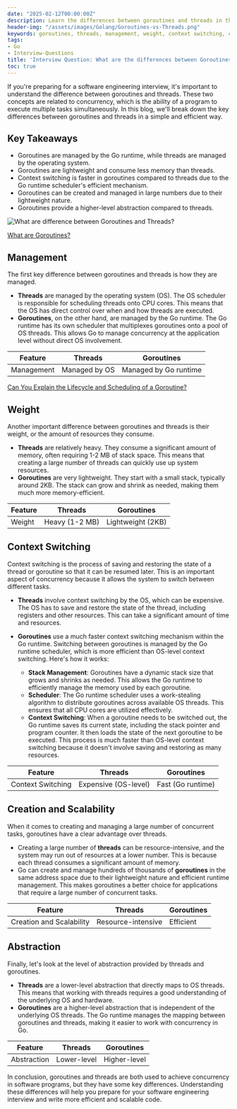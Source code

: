 ```yaml
---
date: "2025-02-12T00:00:00Z"
description: Learn the differences between goroutines and threads in this detailed blog. Understand how they are managed, their weight, context switching, creation and scalability, and abstraction level. Get ready for your software engineering interview with this simple and efficient explanation.
header-img: "/assets/images/Golang/Goroutines-vs-Threads.png"
keywords: goroutines, threads, management, weight, context switching, creation, scalability, abstraction
tags:
- Go
- Interview-Questions
title: 'Interview Question: What are the differences between Goroutines and Threads?'
toc: true
---
```

If you're preparing for a software engineering interview, it's important to understand the difference between goroutines and threads. These two concepts are related to concurrency, which is the ability of a program to execute multiple tasks simultaneously. In this blog, we'll break down the key differences between goroutines and threads in a simple and efficient way.

## Key Takeaways
- Goroutines are managed by the Go runtime, while threads are managed by the operating system.
- Goroutines are lightweight and consume less memory than threads.
- Context switching is faster in goroutines compared to threads due to the Go runtime scheduler's efficient mechanism.
- Goroutines can be created and managed in large numbers due to their lightweight nature.
- Goroutines provide a higher-level abstraction compared to threads.

![What are difference between Goroutines and Threads?](/assets/images/Golang/Goroutines-vs-Threads.png)

[What are Goroutines?](/Interview-Question-What-are-Goroutines/)

## Management

The first key difference between goroutines and threads is how they are managed. 

- **Threads** are managed by the operating system (OS). The OS scheduler is responsible for scheduling threads onto CPU cores. This means that the OS has direct control over when and how threads are executed.
- **Goroutines**, on the other hand, are managed by the Go runtime. The Go runtime has its own scheduler that multiplexes goroutines onto a pool of OS threads. This allows Go to manage concurrency at the application level without direct OS involvement.

| Feature | Threads | Goroutines |
| --- | --- | --- |
| Management | Managed by OS | Managed by Go runtime |

[Can You Explain the Lifecycle and Scheduling of a Goroutine?](/Interview-Question-Can-You-Explain-the-Lifecycle-and-Scheduling-of-a-Goroutine/)

## Weight

Another important difference between goroutines and threads is their weight, or the amount of resources they consume.

- **Threads** are relatively heavy. They consume a significant amount of memory, often requiring 1-2 MB of stack space. This means that creating a large number of threads can quickly use up system resources.
- **Goroutines** are very lightweight. They start with a small stack, typically around 2KB. The stack can grow and shrink as needed, making them much more memory-efficient.

| Feature | Threads | Goroutines |
| --- | --- | --- |
| Weight | Heavy (1-2 MB) | Lightweight (2KB) |

## Context Switching

Context switching is the process of saving and restoring the state of a thread or goroutine so that it can be resumed later. This is an important aspect of concurrency because it allows the system to switch between different tasks.

- **Threads** involve context switching by the OS, which can be expensive. The OS has to save and restore the state of the thread, including registers and other resources. This can take a significant amount of time and resources.

- **Goroutines** use a much faster context switching mechanism within the Go runtime. Switching between goroutines is managed by the Go runtime scheduler, which is more efficient than OS-level context switching. Here's how it works:

    - **Stack Management**: Goroutines have a dynamic stack size that grows and shrinks as needed. This allows the Go runtime to efficiently manage the memory used by each goroutine.
    - **Scheduler**: The Go runtime scheduler uses a work-stealing algorithm to distribute goroutines across available OS threads. This ensures that all CPU cores are utilized effectively.
    - **Context Switching**: When a goroutine needs to be switched out, the Go runtime saves its current state, including the stack pointer and program counter. It then loads the state of the next goroutine to be executed. This process is much faster than OS-level context switching because it doesn't involve saving and restoring as many resources.

| Feature | Threads | Goroutines |
| --- | --- | --- |
| Context Switching | Expensive (OS-level) | Fast (Go runtime) |

## Creation and Scalability

When it comes to creating and managing a large number of concurrent tasks, goroutines have a clear advantage over threads.

- Creating a large number of **threads** can be resource-intensive, and the system may run out of resources at a lower number. This is because each thread consumes a significant amount of memory.
- Go can create and manage hundreds of thousands of **goroutines** in the same address space due to their lightweight nature and efficient runtime management. This makes goroutines a better choice for applications that require a large number of concurrent tasks.

| Feature | Threads | Goroutines |
| --- | --- | --- |
| Creation and Scalability | Resource-intensive | Efficient |

## Abstraction

Finally, let's look at the level of abstraction provided by threads and goroutines.

- **Threads** are a lower-level abstraction that directly maps to OS threads. This means that working with threads requires a good understanding of the underlying OS and hardware.
- **Goroutines** are a higher-level abstraction that is independent of the underlying OS threads. The Go runtime manages the mapping between goroutines and threads, making it easier to work with concurrency in Go.

| Feature | Threads | Goroutines |
| --- | --- | --- |
| Abstraction | Lower-level | Higher-level |

In conclusion, goroutines and threads are both used to achieve concurrency in software programs, but they have some key differences. Understanding these differences will help you prepare for your software engineering interview and write more efficient and scalable code.